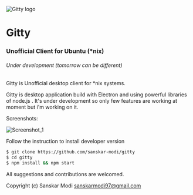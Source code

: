 ![Gitty logo](http://s33.postimg.org/z8c6ldx7z/github.png)
# Gitty

### Unofficial Client for Ubuntu (*nix)

###### Under development (tomorrow can be different)

Gitty is Unofficial desktop client for *nix systems.

Gitty is desktop application build with Electron and using powerful libraries
 of node.js . It's under development so only few features are working at
moment but i'm working on it.

Screenshots:

![Screenshot_1](http://s33.postimg.org/cyasb7pf3/Screenshot_from_2016_06_07_12_30_36.png)

Follow the instruction to install developer version
```bash
$ git clone https://github.com/sanskar-modi/gitty
$ cd gitty
$ npm install && npm start
```

All suggestions and contributions are welcomed.

Copyright (c) Sanskar Modi  [sanskarmodi97@gmail.com](http://sanskar-modi.github.io)
